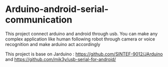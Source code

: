 # Arduino-android-serial-communication
This project connect arduino and android through usb. You can make any complex application like human following robot through camera or voice recognition and make arduino act accordingly

This project is base on Jarduino : https://github.com/SINTEF-9012/JArduino
and https://github.com/mik3y/usb-serial-for-android/
